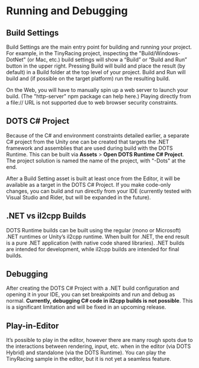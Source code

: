 # Running and Debugging

## Build Settings

Build Settings are the main entry point for building and running your project. For example, in the TinyRacing project, inspecting the "Build/Windows-DotNet" (or Mac, etc.) build settings will show a “Build” or “Build and Run” button in the upper right. Pressing Build will build and place the result (by default) in a Build folder at the top level of your project. Build and Run will build and (if possible on the target platform) run the resulting build.

On the Web, you will have to manually spin up a web server to launch your build.  (The "http-server" npm package can help here.)  Playing directly from a file:// URL is not supported due to web browser security constraints.

## DOTS C# Project

Because of the C# and environment constraints detailed earlier, a separate C# project from the Unity one can be created that targets the .NET framework and assemblies that are used during build with the DOTS Runtime. This can be built via __Assets__ > __Open DOTS Runtime C# Project__. The project solution is named the name of the project, with "-Dots" at the end.

After a Build Setting asset is built at least once from the Editor, it will be available as a target in the DOTS C# Project. If you make code-only changes, you can build and run directly from your IDE (currently tested with Visual Studio and Rider, but will be expanded in the future).

## .NET vs il2cpp Builds

DOTS Runtime builds can be built using the regular (mono or Microsoft) .NET runtimes or Unity’s il2cpp runtime. When built for .NET, the end result is a pure .NET application (with native code shared libraries). .NET builds are intended for development, while il2cpp builds are intended for final builds.

## Debugging

After creating the DOTS C# Project with a .NET build configuration and opening it in your IDE, you can set breakpoints and run and debug as normal. __Currently, debugging C# code in il2cpp builds is not possible__. This is a significant limitation and will be fixed in an upcoming release.

## Play-in-Editor

It’s possible to play in the editor, however there are many rough spots due to the interactions between rendering, input, etc. when in the editor (via DOTS Hybrid) and standalone (via the DOTS Runtime).  You can play the TinyRacing sample in the editor, but it is not yet a seamless feature.
